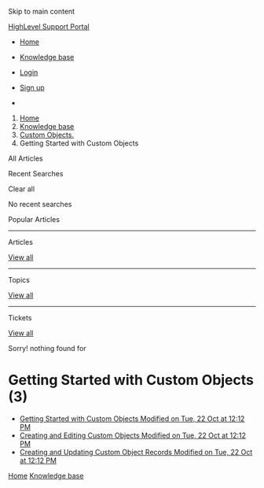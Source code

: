 Skip to main content

[ HighLevel Support Portal ](https://help.gohighlevel.com)

  * [ Home ](/support/home)
  * [ Knowledge base ](/support/solutions)

  * [Login](/support/login)
  * [Sign up](/support/signup)
  * 

  1. [Home](/support/home)
  2. [Knowledge base](/support/solutions)
  3. [Custom Objects.](/support/solutions/155000000183)
  4. Getting Started with Custom Objects

All  Articles 

Recent Searches

Clear all

No recent searches

Popular Articles

* * *

Articles

[View all](/support/search/solutions)

* * *

Topics

[View all](/support/search/topics)

* * *

Tickets

[View all](/support/search/tickets)

Sorry! nothing found for   

# Getting Started with Custom Objects (3)

  * [ Getting Started with Custom Objects Modified on Tue, 22 Oct at 12:12 PM  ](/support/solutions/articles/155000003896-getting-started-with-custom-objects)
  * [ Creating and Editing Custom Objects Modified on Tue, 22 Oct at 12:12 PM  ](/support/solutions/articles/155000003897-creating-and-editing-custom-objects)
  * [ Creating and Updating Custom Object Records Modified on Tue, 22 Oct at 12:12 PM  ](/support/solutions/articles/155000004023-creating-and-updating-custom-object-records)

[Home](/support/home) [Knowledge base](/support/solutions)
